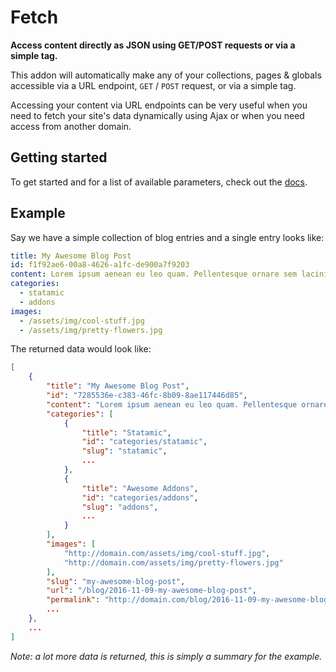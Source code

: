 # Fetch

**Access content directly as JSON using GET/POST requests or via a simple tag.**

This addon will automatically make any of your collections, pages & globals accessible via a URL endpoint, `GET` / `POST` request, or via a simple tag.

Accessing your content via URL endpoints can be very useful when you need to fetch your site's data dynamically using Ajax or when you need access from another domain.

## Getting started

To get started and for a list of available parameters, check out the [docs](https://statamic.com/marketplace/addons/fetch/docs).

## Example

Say we have a simple collection of blog entries and a single entry looks like:

```yaml
title: My Awesome Blog Post
id: f1f92ae6-00a8-4626-a1fc-de900a7f9203
content: Lorem ipsum aenean eu leo quam. Pellentesque ornare sem lacinia quam venenatis vestibulum.
categories:
  - statamic
  - addons
images:
  - /assets/img/cool-stuff.jpg
  - /assets/img/pretty-flowers.jpg
```

The returned data would look like:

```json
[
    {
        "title": "My Awesome Blog Post",
        "id": "7285536e-c383-46fc-8b09-8ae117446d85",
        "content": "Lorem ipsum aenean eu leo quam. Pellentesque ornare sem lacinia quam venenatis vestibulum.",
        "categories": [
            {
                "title": "Statamic",
                "id": "categories/statamic",
                "slug": "statamic",
                ...
            },
            {
                "title": "Awesome Addons",
                "id": "categories/addons",
                "slug": "addons",
                ...
            }
        ],
        "images": [
            "http://domain.com/assets/img/cool-stuff.jpg",
            "http://domain.com/assets/img/pretty-flowers.jpg"
        ],
        "slug": "my-awesome-blog-post",
        "url": "/blog/2016-11-09-my-awesome-blog-post",
        "permalink": "http://domain.com/blog/2016-11-09-my-awesome-blog-post",
        ...
    },
    ...
]
```

*Note: a lot more data is returned, this is simply a summary for the example.*

